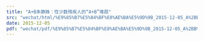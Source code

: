 ```yaml
---
title: "A+B朱静姝：性少数残疾人的“A+B”难题"
src: "wechat/html/%E9%85%B7%E5%84%BF%E8%AE%BA%E5%9D%9B_2015-12-05_A%2BB%E6%9C%B1%E9%9D%99%E5%A7%9D%EF%BC%9A%E6%80%A7%E5%B0%91%E6%95%B0%E6%AE%8B%E7%96%BE%E4%BA%BA%E7%9A%84%E2%80%9CA%2BB%E2%80%9D%E9%9A%BE%E9%A2%98.html"
date: 2015-12-05
pdf: "wechat/pdf/%E9%85%B7%E5%84%BF%E8%AE%BA%E5%9D%9B_2015-12-05_A%2BB%E6%9C%B1%E9%9D%99%E5%A7%9D%EF%BC%9A%E6%80%A7%E5%B0%91%E6%95%B0%E6%AE%8B%E7%96%BE%E4%BA%BA%E7%9A%84%E2%80%9CA%2BB%E2%80%9D%E9%9A%BE%E9%A2%98.pdf"
---
```


